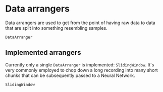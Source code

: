 # Data arrangers

Data arrangers are used to get from the point of having raw data to data that are split into something resembling samples.

```@docs
DataArranger
```

## Implemented arrangers

Currently only a single `DataArranger` is implemented: `SlidingWindow`. It's very commonly employed to chop down a long recording into many short chunks that can be subsequently passed to a Neural Network.

```@docs
SlidingWindow
```
